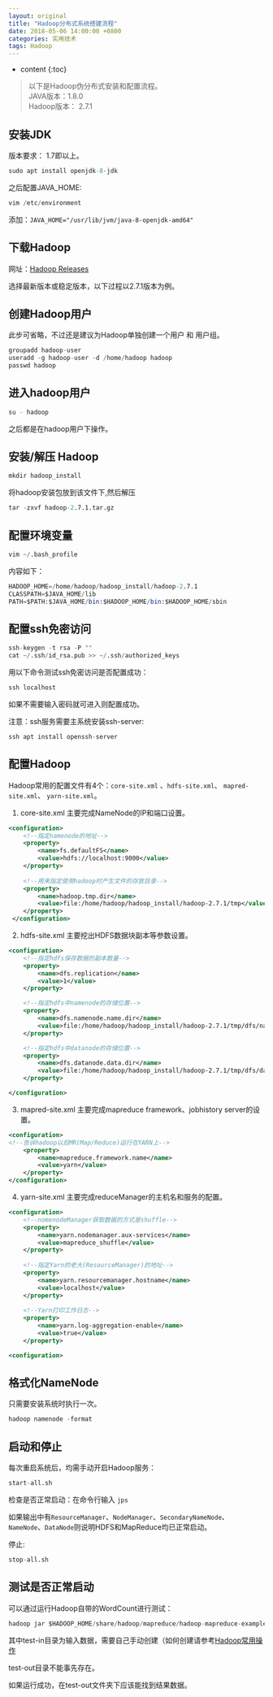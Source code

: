 ```yaml
---
layout: original
title: "Hadoop分布式系统搭建流程"
date: 2018-05-06 14:00:00 +0800 
categories: 实用技术
tags: Hadoop
---
```

* content
{:toc}


>  以下是Hadoop伪分布式安装和配置流程。
<br/> JAVA版本：1.8.0
<br/> Hadoop版本： 2.7.1


<!-- more -->


##	安装JDK
版本要求： 1.7即以上。
```s
sudo apt install openjdk-8-jdk
```	
之后配置JAVA_HOME:
```s
vim /etc/environment
```
添加：`JAVA_HOME="/usr/lib/jvm/java-8-openjdk-amd64"`

## 	下载Hadoop 
网址：[Hadoop Releases](http://archive.apache.org/dist/hadoop/common/)

选择最新版本或稳定版本，以下过程以2.7.1版本为例。

## 	创建Hadoop用户
此步可省略，不过还是建议为Hadoop单独创建一个用户 和 用户组。		
```s
groupadd hadoop-user
useradd -g hadoop-user -d /home/hadoop hadoop
passwd hadoop
```

## 	进入hadoop用户
```s
su - hadoop
```
之后都是在hadoop用户下操作。

## 	安装/解压 Hadoop
```s
mkdir hadoop_install 
```
将hadoop安装包放到该文件下,然后解压
```s
tar -zxvf hadoop-2.7.1.tar.gz 
```
## 	配置环境变量
```s
vim ~/.bash_profile
```
内容如下：
```	s
HADOOP_HOME=/home/hadoop/hadoop_install/hadoop-2.7.1
CLASSPATH=$JAVA_HOME/lib
PATH=$PATH:$JAVA_HOME/bin:$HADOOP_HOME/bin:$HADOOP_HOME/sbin
```
## 	配置ssh免密访问
```s
ssh-keygen -t rsa -P ""
cat ~/.ssh/id_rsa.pub >> ~/.ssh/authorized_keys
```
用以下命令测试ssh免密访问是否配置成功：
```s
ssh localhost
```
如果不需要输入密码就可进入则配置成功。

注意：ssh服务需要主系统安装ssh-server:
```	s
ssh apt install openssh-server
```

## 	配置Hadoop
Hadoop常用的配置文件有4个：`core-site.xml` 、`hdfs-site.xml`、 `mapred-site.xml`、 `yarn-site.xml`。
1. core-site.xml
主要完成NameNode的IP和端口设置。
```xml
<configuration>
    <!--指定namenode的地址-->
    <property>
        <name>fs.defaultFS</name>
        <value>hdfs://localhost:9000</value>
    </property>
    
    <!--用来指定使用hadoop时产生文件的存放目录-->
    <property>
        <name>hadoop.tmp.dir</name>
        <value>file:/home/hadoop/hadoop_install/hadoop-2.7.1/tmp</value> 
    </property>
 </configuration>
```

2. hdfs-site.xml
主要挖出HDFS数据块副本等参数设置。
```xml
<configuration>
    <!--指定hdfs保存数据的副本数量-->
    <property>
        <name>dfs.replication</name>
        <value>1</value>
    </property>

    <!--指定hdfs中namenode的存储位置-->
    <property>
        <name>dfs.namenode.name.dir</name> 
        <value>file:/home/hadoop/hadoop_install/hadoop-2.7.1/tmp/dfs/name</value>
    </property>

    <!--指定hdfs中datanode的存储位置-->
    <property>
        <name>dfs.datanode.data.dir</name>
        <value>file:/home/hadoop/hadoop_install/hadoop-2.7.1/tmp/dfs/data</value>
    </property>

</configuration>
```

3. mapred-site.xml
主要完成mapreduce framework、jobhistory server的设置。
```xml
<configuration>
<!--告诉hadoop以后MR(Map/Reduce)运行在YARN上-->
    <property>
        <name>mapreduce.framework.name</name>
        <value>yarn</value>
    </property>
</configuration>
```

4. yarn-site.xml
主要完成reduceManager的主机名和服务的配置。
```xml
<configuration>
    <!--nomenodeManager获取数据的方式是shuffle-->
    <property>
        <name>yarn.nodemanager.aux-services</name>
        <value>mapreduce_shuffle</value>
    </property>
    
    <!--指定Yarn的老大(ResourceManager)的地址-->     
    <property>
        <name>yarn.resourcemanager.hostname</name>
        <value>localhost</value>
    </property> 
    
    <!--Yarn打印工作日志-->    
    <property>    
        <name>yarn.log-aggregation-enable</name> 
        <value>true</value>    
    </property>

<configuration>
```


## 	格式化NameNode
只需要安装系统时执行一次。
```s
hadoop namenode -format
```

## 启动和停止

每次重启系统后，均需手动开启Hadoop服务：
```s
start-all.sh
```
检查是否正常启动：在命令行输入 `jps`

如果输出中有`ResourceManager`、`NodeManager`、`SecondaryNameNode`、`NameNode`、`DataNode`则说明HDFS和MapReduce均已正常启动。
	
停止:
```s
stop-all.sh
```

##	测试是否正常启动
可以通过运行Hadoop自带的WordCount进行测试：
		
```s
hadoop jar $HADOOP_HOME/share/hadoop/mapreduce/hadoop-mapreduce-examples-2.7.1.jar wordcount test-in test-out
```
其中test-in目录为输入数据，需要自己手动创建（如何创建请参考[Hadoop常用操作](https://eillon.github.io/2018/05/06/hadoop%E5%B8%B8%E7%94%A8%E6%93%8D%E4%BD%9C/)

test-out目录不能事先存在。
	
如果运行成功，在test-out文件夹下应该能找到结果数据。
	
